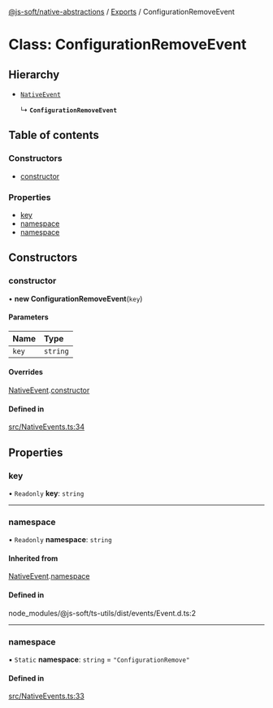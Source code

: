 [@js-soft/native-abstractions](../README.md) / [Exports](../modules.md) / ConfigurationRemoveEvent

# Class: ConfigurationRemoveEvent

## Hierarchy

- [`NativeEvent`](NativeEvent.md)

  ↳ **`ConfigurationRemoveEvent`**

## Table of contents

### Constructors

- [constructor](ConfigurationRemoveEvent.md#constructor)

### Properties

- [key](ConfigurationRemoveEvent.md#key)
- [namespace](ConfigurationRemoveEvent.md#namespace)
- [namespace](ConfigurationRemoveEvent.md#namespace)

## Constructors

### constructor

• **new ConfigurationRemoveEvent**(`key`)

#### Parameters

| Name | Type |
| :------ | :------ |
| `key` | `string` |

#### Overrides

[NativeEvent](NativeEvent.md).[constructor](NativeEvent.md#constructor)

#### Defined in

[src/NativeEvents.ts:34](https://github.com/js-soft/ts-native-access/blob/f2bbc45/packages/abstractions/src/NativeEvents.ts#L34)

## Properties

### key

• `Readonly` **key**: `string`

___

### namespace

• `Readonly` **namespace**: `string`

#### Inherited from

[NativeEvent](NativeEvent.md).[namespace](NativeEvent.md#namespace)

#### Defined in

node_modules/@js-soft/ts-utils/dist/events/Event.d.ts:2

___

### namespace

▪ `Static` **namespace**: `string` = `"ConfigurationRemove"`

#### Defined in

[src/NativeEvents.ts:33](https://github.com/js-soft/ts-native-access/blob/f2bbc45/packages/abstractions/src/NativeEvents.ts#L33)
